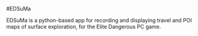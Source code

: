 #EDSuMa

EDSuMa is a python-based app for recording and displaying travel and POI maps of surface exploration, for the Elite Dangerous PC game.
